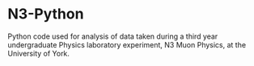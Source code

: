 # N3-Python
Python code used for analysis of data taken during a third year undergraduate Physics laboratory experiment, N3 Muon Physics, at the University of York.
